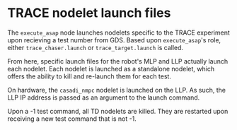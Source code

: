 # TRACE nodelet launch files

The `execute_asap` node launches nodelets specific to the TRACE experiment upon recieving a test number from GDS. 
Based upon `execute_asap`'s role, either `trace_chaser.launch` or `trace_target.launch` is called.

From here, specific launch files for the robot's MLP and LLP actually launch each nodelet. Each nodelet is launched as a standalone nodelet, 
which offers the ability to kill and re-launch them for each test.

On hardware, the `casadi_nmpc` nodelet is launched on the LLP. As such, the LLP IP address is passed as an argument to the launch command.

Upon a -1 test command, all TD nodelets are killed. They are restarted upon receiving a new test command that is not -1.

